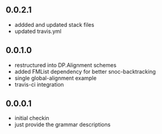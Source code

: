 0.0.2.1
-------

- addded and updated stack files
- updated travis.yml

0.0.1.0
-------

  - restructured into DP.Alignment schemes
  - added FMList dependency for better snoc-backtracking
  - single global-alignment example
  - travis-ci integration

0.0.0.1
-------

  - initial checkin
  - just provide the grammar descriptions
